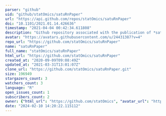 ```yaml
---
parser: "github"
uid: "github/statOmics/satuRnPaper"
url: "https://api.github.com/repos/statOmics/satuRnPaper"
doi: "10.1101/2021.01.14.426636"
timestamp: "2021-04-04 00:42:34.611808"
description: "Github repository associated with the publication of *satuRn: Scalable Analysis of Differential Transcript Usage for Bulk and Single-cell RNA-sequencing Applications*"
avatar: "https://avatars.githubusercontent.com/u/24431387?v=4"
repo_url: "https://github.com/statOmics/satuRnPaper"
name: "satuRnPaper"
full_name: "statOmics/satuRnPaper"
html_url: "https://github.com/statOmics/satuRnPaper"
created_at: "2020-09-09T09:08:49Z"
updated_at: "2021-03-31T13:01:07Z"
clone_url: "https://github.com/statOmics/satuRnPaper.git"
size: 196949
stargazers_count: 3
watchers_count: 3
language: "R"
open_issues_count: 1
subscribers_count: 2
owner: {"html_url": "https://github.com/statOmics", "avatar_url": "https://avatars.githubusercontent.com/u/24431387?v=4", "login": "statOmics", "type": "Organization"}
date: "2024-02-10 14:20:22.115112"
---
```

